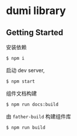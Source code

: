 # dumi library

## Getting Started

安装依赖

```bash
$ npm i
```

启动 dev server,

```bash
$ npm start
```

组件文档构建

```bash
$ npm run docs:build
```

由 `father-build` 构建组件库

```bash
$ npm run build
```
